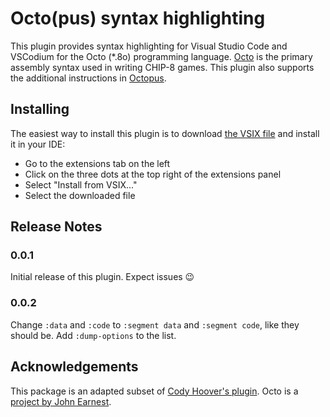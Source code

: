 # Octo(pus) syntax highlighting

This plugin provides syntax highlighting for Visual Studio Code and VSCodium for
the Octo (*.8o) programming language. [Octo](http://octo-ide.com/) is the
primary assembly syntax used in writing CHIP-8 games. This plugin also supports
the additional instructions in
[Octopus](https://www.npmjs.com/package/@chipcode/octopus).

## Installing

The easiest way to install this plugin is to download [the VSIX
file](https://github.com/Timendus/chipcode/raw/main/vscode-syntax-highlighting/dist/octopus-syntax-highlighting.vsix)
and install it in your IDE:

  * Go to the extensions tab on the left
  * Click on the three dots at the top right of the extensions panel
  * Select "Install from VSIX..."
  * Select the downloaded file

## Release Notes

### 0.0.1

Initial release of this plugin. Expect issues 😉

### 0.0.2

Change `:data` and `:code` to `:segment data` and `:segment code`, like they
should be. Add `:dump-options` to the list.

## Acknowledgements

This package is an adapted subset of [Cody Hoover's
plugin](https://github.com/hoovercj/vscode-octo). Octo is a [project by John
Earnest](https://github.com/JohnEarnest/Octo).
